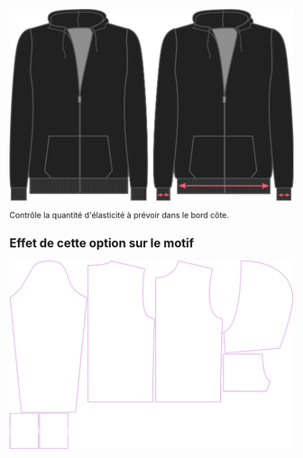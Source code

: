 ![Élasticité du bord côte](./ribbingstretch.svg)

Contrôle la quantité d'élasticité à prévoir dans le bord côte.


## Effet de cette option sur le motif
![Cette image montre l'effet de cette option en superposant plusieurs variantes qui ont une valeur différente pour cette option](huey_ribbingstretch_sample.svg "Effet de cette option sur le motif")